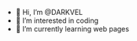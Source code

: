- 👋 Hi, I’m @DARKVEL
- 👀 I’m interested in coding
- 🌱 I’m currently learning web pages

<!---
DARKVEL/DARKVEL is a ✨ special ✨ repository because its `README.md` (this file) appears on your GitHub profile.
You can click the Preview link to take a look at your changes.
--->
